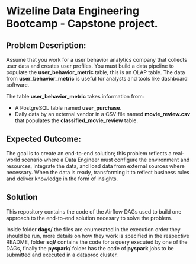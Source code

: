 # Wizeline Data Engineering Bootcamp - Capstone project.
## Problem Description:

Assume that you work for a user behavior analytics company that collects user data and creates user profiles. You must build a data pipeline to populate the **user_behavior_metric** table, this is an OLAP table. The data from **user_behavior_metric** is useful for analysts and tools like dashboard software.

The table **user_behavior_metric** takes information from:
* A PostgreSQL table named **user_purchase**.
* Daily data by an external vendor in a CSV file named **movie_review.csv** that populates the **classified_movie_review** table.

## Expected Outcome:

The goal is to create an end-to-end solution; this problem reflects a real-world scenario where a Data Engineer must configure the environment and resources, integrate the data, and load data from external sources where necessary. When the data is ready, transforming it to reflect business rules and deliver knowledge in the form of insights.

## Solution

This repository contains the code of the Airflow DAGs used to build one approach to the end-to-end solution necesary to solve the problem.

Inside folder **dags/** the files are enumerated in the execution order they should be run, more details on how they work is specified in the respective README, folder **sql/** contains the code for a query executed by one of the DAGs, finally the **pyspark/** folder has the code of **pyspark** jobs to be submitted and executed in a dataproc cluster.